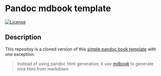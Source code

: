 # Pandoc mdbook template

[![License](https://img.shields.io/badge/license-MIT-blue.svg)](https://github.com/adisetiawan/pandoc-mdbook-template/blob/master/LICENSE)

## Description

This repositoy is a cloned version of this [simple pandoc book template](https://github.com/wikiti/pandoc-book-template) with one exception:

> Instead of using pandoc html generation, it use [mdbook](https://github.com/rust-lang/mdBook) to generate nice html from markdown